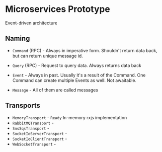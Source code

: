 # Microservices Prototype

Event-driven architecture

## Naming

- `Command` (RPC) - Always in imperative form. Shouldn't return data back, but can return unique message id.
- `Query` (RPC) - Request to query data. Always returns data back
- `Event` - Always in past. Usually it's a result of the Command. One Command can create multiple Events as well. Not awaitable.

- `Message` - All of them are called messages

## Transports

- `MemoryTransport` - `Ready` In-memory rxjs implementation
- `RabbitMQTransport` -
- `SnsSqsTransport` -
- `SocketIoServerTransport` -
- `SocketIoClientTransport` -
- `WebSocketTransport` -
